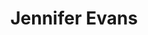 ---
title: "Jennifer Evans"
presenter_id: jennifer_evans
permalink: /member_full_publications/jennifer_evans
layout: member_all_publications
---